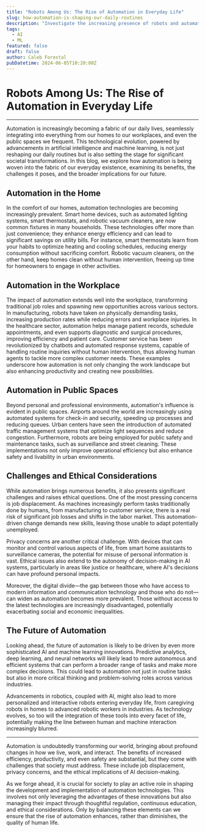 ```yaml
---
title: "Robots Among Us: The Rise of Automation in Everyday Life"
slug: how-automation-is-shaping-our-daily-routines
description: "Investigate the increasing presence of robots and automation in our homes, workplaces, and public spaces, discussing the benefits, challenges, and societal impacts of this technological evolution."
tags:
  - AI
  - ML
featured: false
draft: false
author: Caleb Forestal
pubDatetime: 2024-06-05T10:20:00Z
---
```


# Robots Among Us: The Rise of Automation in Everyday Life

---

Automation is increasingly becoming a fabric of our daily lives, seamlessly integrating into everything from our homes to our workplaces, and even the public spaces we frequent. This technological evolution, powered by advancements in artificial intelligence and machine learning, is not just reshaping our daily routines but is also setting the stage for significant societal transformations. In this blog, we explore how automation is being woven into the fabric of our everyday existence, examining its benefits, the challenges it poses, and the broader implications for our future.

## Automation in the Home
In the comfort of our homes, automation technologies are becoming increasingly prevalent. Smart home devices, such as automated lighting systems, smart thermostats, and robotic vacuum cleaners, are now common fixtures in many households. These technologies offer more than just convenience; they enhance energy efficiency and can lead to significant savings on utility bills. For instance, smart thermostats learn from your habits to optimize heating and cooling schedules, reducing energy consumption without sacrificing comfort. Robotic vacuum cleaners, on the other hand, keep homes clean without human intervention, freeing up time for homeowners to engage in other activities.

## Automation in the Workplace
The impact of automation extends well into the workplace, transforming traditional job roles and spawning new opportunities across various sectors. In manufacturing, robots have taken on physically demanding tasks, increasing production rates while reducing errors and workplace injuries. In the healthcare sector, automation helps manage patient records, schedule appointments, and even supports diagnostic and surgical procedures, improving efficiency and patient care. Customer service has been revolutionized by chatbots and automated response systems, capable of handling routine inquiries without human intervention, thus allowing human agents to tackle more complex customer needs. These examples underscore how automation is not only changing the work landscape but also enhancing productivity and creating new possibilities.

## Automation in Public Spaces
Beyond personal and professional environments, automation's influence is evident in public spaces. Airports around the world are increasingly using automated systems for check-in and security, speeding up processes and reducing queues. Urban centers have seen the introduction of automated traffic management systems that optimize light sequences and reduce congestion. Furthermore, robots are being employed for public safety and maintenance tasks, such as surveillance and street cleaning. These implementations not only improve operational efficiency but also enhance safety and livability in urban environments.

## Challenges and Ethical Considerations
While automation brings numerous benefits, it also presents significant challenges and raises ethical questions. One of the most pressing concerns is job displacement. As machines increasingly perform tasks traditionally done by humans, from manufacturing to customer service, there is a real risk of significant job losses and shifts in the labor market. This automation-driven change demands new skills, leaving those unable to adapt potentially unemployed.

Privacy concerns are another critical challenge. With devices that can monitor and control various aspects of life, from smart home assistants to surveillance cameras, the potential for misuse of personal information is vast. Ethical issues also extend to the autonomy of decision-making in AI systems, particularly in areas like justice or healthcare, where AI's decisions can have profound personal impacts.

Moreover, the digital divide—the gap between those who have access to modern information and communication technology and those who do not—can widen as automation becomes more prevalent. Those without access to the latest technologies are increasingly disadvantaged, potentially exacerbating social and economic inequalities.

## The Future of Automation
Looking ahead, the future of automation is likely to be driven by even more sophisticated AI and machine learning innovations. Predictive analytics, deep learning, and neural networks will likely lead to more autonomous and efficient systems that can perform a broader range of tasks and make more complex decisions. This could lead to automation not just in routine tasks but also in more critical thinking and problem-solving roles across various industries.

Advancements in robotics, coupled with AI, might also lead to more personalized and interactive robots entering everyday life, from caregiving robots in homes to advanced robotic workers in industries. As technology evolves, so too will the integration of these tools into every facet of life, potentially making the line between human and machine interaction increasingly blurred.

--- 

Automation is undoubtedly transforming our world, bringing about profound changes in how we live, work, and interact. The benefits of increased efficiency, productivity, and even safety are substantial, but they come with challenges that society must address. These include job displacement, privacy concerns, and the ethical implications of AI decision-making.

As we forge ahead, it is crucial for society to play an active role in shaping the development and implementation of automation technologies. This involves not only leveraging the advantages of these innovations but also managing their impact through thoughtful regulation, continuous education, and ethical considerations. Only by balancing these elements can we ensure that the rise of automation enhances, rather than diminishes, the quality of human life.